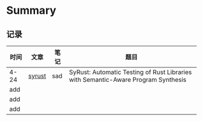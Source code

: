 # Summary

## 记录

| 时间 | 文章                             | 笔记 | 题目                                                                              |
| ---- | -------------------------------- | ---- | --------------------------------------------------------------------------------- |
| 4-24 | [syrust](./SyRust/syrust-tr.pdf) | sad  | SyRust: Automatic Testing of Rust Libraries with Semantic-Aware Program Synthesis |
| add  |                                  |      |                                                                                   |
| add  |                                  |      |                                                                                   |
| add  |                                  |      |                                                                                                                                                                 


